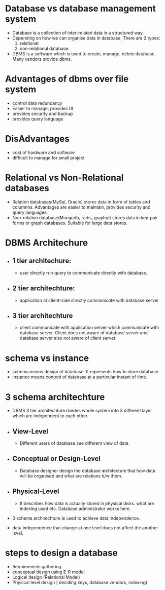 # Database vs database management system 
- Database is a collection of inter-related data in a structured way. 
- Depending on how we can organise data in database, There are 2 types: 
	1. relational 
	2. non-relational database.
- DBMS is a software which is used to create, manage, delete database. Many vendors provide dbms.
	
# Advantages of dbms over file system 
- control data redundancy 
- Easier to manage, provides UI
- provides security and backup
- provides query language
	
# DisAdvantages
- cost of hardware and software
- difficult to manage for small project
	
# Relational vs Non-Relational databases 
- Relation databases(MySql, Oracle) stores data in form of tables and columnns. Advantages are easier to maintain, provides security and query languages.
- Non-relation database(Mongodb, radis, graphql) stores data in key-pair forms or graph databases. Suitable for large data stores.
	
# DBMS Architechure 
- ## 1 tier architechure:
	 -  user directly run query to communicate directly with database.
- ## 2 tier architechture:
	 -  application at client-side directly communicate with database server 
- ## 3 tier architechture
	-  client communicate with application server which communicate with database server. Client does not aware of database server and database server also not aware of client server.
		

# schema vs instance 
-  schema means design of database. It represents how to store database.
-  instance means content of database at a particular instant of time.
	
# 3 schema architechture 
- DBMS 3 tier architechture divides whole system into 3 different layer which are independent to each other.
- ## View-Level
	- Different users of database see different view of data.
- ## Conceptual or Design-Level
	- Database designer design the database architecture that how data will be organised and what are relations b/w them.
- ## Physical-Level
	- It describes how data is actually stored in physical disks. what are indexing used etc. Database administrator works here.

- 3 schema architechture is used to achieve data independence.
- data independence that change at one level does not affect the another level.
	
# steps to design a database 
- Requirements gathering
- conceptual design using E-R model
- Logical design (Relational Model)
- Physical level design ( deciding keys, database vendors, indexing)
	
